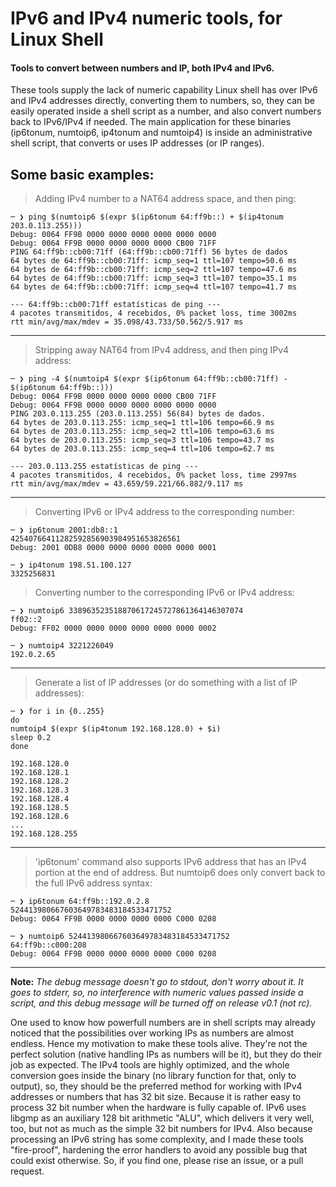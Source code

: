 # IPv6 and IPv4 numeric tools, for Linux Shell
#### Tools to convert between numbers and IP, both IPv4 and IPv6.
These tools supply the lack of numeric capability Linux shell has over IPv6 and IPv4 addresses directly, converting them to numbers, so, they can be easily operated inside a shell script as a number, and also convert numbers back to IPv6/IPv4 if needed.
The main application for these binaries (ip6tonum, numtoip6, ip4tonum and numtoip4) is inside an administrative shell script, that converts or uses IP addresses (or IP ranges).

Some basic examples:
---
> Adding IPv4 number to a NAT64 address space, and then ping:
```
─ ❯ ping $(numtoip6 $(expr $(ip6tonum 64:ff9b::) + $(ip4tonum 203.0.113.255)))
Debug: 0064 FF9B 0000 0000 0000 0000 0000 0000 
Debug: 0064 FF9B 0000 0000 0000 0000 CB00 71FF 
PING 64:ff9b::cb00:71ff (64:ff9b::cb00:71ff) 56 bytes de dados
64 bytes de 64:ff9b::cb00:71ff: icmp_seq=1 ttl=107 tempo=50.6 ms
64 bytes de 64:ff9b::cb00:71ff: icmp_seq=2 ttl=107 tempo=47.6 ms
64 bytes de 64:ff9b::cb00:71ff: icmp_seq=3 ttl=107 tempo=35.1 ms
64 bytes de 64:ff9b::cb00:71ff: icmp_seq=4 ttl=107 tempo=41.7 ms

--- 64:ff9b::cb00:71ff estatísticas de ping ---
4 pacotes transmitidos, 4 recebidos, 0% packet loss, time 3002ms
rtt min/avg/max/mdev = 35.098/43.733/50.562/5.917 ms
```
---
> Stripping away NAT64 from IPv4 address, and then ping IPv4 address:
```
─ ❯ ping -4 $(numtoip4 $(expr $(ip6tonum 64:ff9b::cb00:71ff) - $(ip6tonum 64:ff9b::)))
Debug: 0064 FF9B 0000 0000 0000 0000 CB00 71FF 
Debug: 0064 FF9B 0000 0000 0000 0000 0000 0000 
PING 203.0.113.255 (203.0.113.255) 56(84) bytes de dados.
64 bytes de 203.0.113.255: icmp_seq=1 ttl=106 tempo=66.9 ms
64 bytes de 203.0.113.255: icmp_seq=2 ttl=106 tempo=63.6 ms
64 bytes de 203.0.113.255: icmp_seq=3 ttl=106 tempo=43.7 ms
64 bytes de 203.0.113.255: icmp_seq=4 ttl=106 tempo=62.7 ms

--- 203.0.113.255 estatísticas de ping ---
4 pacotes transmitidos, 4 recebidos, 0% packet loss, time 2997ms
rtt min/avg/max/mdev = 43.659/59.221/66.882/9.117 ms
```
---
> Converting IPv6 or IPv4 address to the corresponding number:
```
─ ❯ ip6tonum 2001:db8::1
42540766411282592856903984951653826561
Debug: 2001 0DB8 0000 0000 0000 0000 0000 0001

─ ❯ ip4tonum 198.51.100.127
3325256831
```

> Converting number to the corresponding IPv6 or IPv4 address:
```
─ ❯ numtoip6 338963523518870617245727861364146307074
ff02::2
Debug: FF02 0000 0000 0000 0000 0000 0000 0002 

─ ❯ numtoip4 3221226049
192.0.2.65
```
---

> Generate a list of IP addresses (or do something with a list of IP addresses):
```
─ ❯ for i in {0..255}
do
numtoip4 $(expr $(ip4tonum 192.168.128.0) + $i)
sleep 0.2
done

192.168.128.0
192.168.128.1
192.168.128.2
192.168.128.3
192.168.128.4
192.168.128.5
192.168.128.6
...
192.168.128.255
```
---

> 'ip6tonum' command also supports IPv6 address that has an IPv4 portion at the end of address. But numtoip6 does only convert back to the full IPv6 address syntax:
```
─ ❯ ip6tonum 64:ff9b::192.0.2.8
524413980667603649783483184533471752
Debug: 0064 FF9B 0000 0000 0000 0000 C000 0208

─ ❯ numtoip6 524413980667603649783483184533471752
64:ff9b::c000:208
Debug: 0064 FF9B 0000 0000 0000 0000 C000 0208 

```
---
**Note:** *The debug message doesn't go to stdout, don't worry about it. It goes to stderr, so, no interference with numeric values passed inside a script, and this debug message will be turned off on release v0.1 (not rc).*

One used to know how powerfull numbers are in shell scripts may already noticed that the possibilities over working IPs as numbers are almost endless. Hence my motivation to make these tools alive. They're not the perfect solution (native handling IPs as numbers will be it), but they do their job as expected.
The IPv4 tools are highly optimized, and the whole conversion goes inside the binary (no library function for that, only to output), so, they should be the preferred method for working with IPv4 addresses or numbers that has 32 bit size. Because it is rather easy to process 32 bit number when the hardware is fully capable of. IPv6 uses libgmp as an auxiliary 128 bit arithmetic "ALU", which delivers it very well, too, but not as much as the simple 32 bit numbers for IPv4. Also because processing an IPv6 string has some complexity, and I made these tools "fire-proof", hardening the error handlers to avoid any possible bug that could exist otherwise. So, if you find one, please rise an issue, or a pull request.
